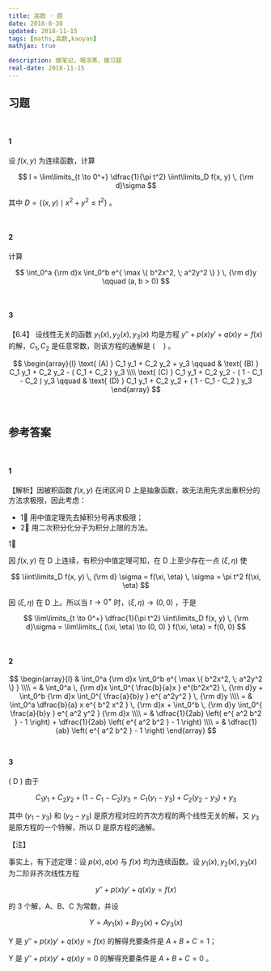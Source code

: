 ```yaml
---
title: 高数 · 题
date: 2018-8-30
updated: 2018-11-15
tags: [maths,高数,kaoyan]
mathjax: true

description: 做笔记，喝凉茶，做习题
real-date: 2018-11-15
---
```


## 习题

<br>

#### 1

设 $f(x, y)$ 为连续函数，计算

$$
I = \lim\limits_{t \to 0^+} \dfrac{1}{\pi t^2} \iint\limits_D f(x, y) \, {\rm d}\sigma
$$

其中 $D = \left\{ (x, y) \mid x^2 + y^2 \leq t^2 \right\}$ 。

<br>

#### 2

计算

$$
\int_0^a {\rm d}x \int_0^b e^{ \max \{ b^2x^2, \; a^2y^2 \} } \, {\rm d}y \qquad (a, b > 0)
$$

<br>

#### 3
【6.4】
设线性无关的函数 $y_1(x), \, y_2(x), \, y_3(x)$ 均是方程 $y'' + p(x)y' + q(x)y = f(x)$ 的解，$C_1, \, C_2$ 是任意常数，则该方程的通解是 $( \quad )$ 。

$$
\begin{array}{l}
	\text{ (A) } C_1 y_1 + C_2 y_2 + y_3 \qquad & \text{ (B) } C_1 y_1 + C_2 y_2 - ( C_1 + C_2 ) y_3 \\\\
	\text{ (C) } C_1 y_1 + C_2 y_2 - ( 1 - C_1 - C_2 ) y_3 \qquad & \text{ (D) } C_1 y_1 + C_2 y_2 + ( 1 - C_1 - C_2 ) y_3 
\end{array}
$$



<br>

## 参考答案

<br>

#### 1

【解析】因被积函数 $f(x, y)$ 在闭区间 D 上是抽象函数，故无法用先求出重积分的方法求极限，因此考虑：

- 1⃣️ 用中值定理先去掉积分号再求极限；
- 2⃣️ 用二次积分化分子为积分上限的方法。

1⃣️ 

因 $f(x, y)$ 在 D 上连续，有积分中值定理可知，在 D 上至少存在一点 $(\xi, \eta)$ 使

$$
\iint\limits_D f(x, y) \, {\rm d} \sigma = f(\xi, \eta) \, \sigma = \pi t^2 f(\xi, \eta)
$$

因 $(\xi, \eta)$ 在 D 上。所以当 $t \to 0^+$ 时，$(\xi, \eta) \to (0, 0)$ ，于是

$$
\lim\limits_{t \to 0^+} \dfrac{1}{\pi t^2} \iint\limits_D f(x, y) \, {\rm d}\sigma = 
\lim\limits_{ (\xi, \eta) \to (0, 0) } f(\xi, \eta) = 
f(0, 0)
$$

<br>

#### 2

$$
\begin{array}{l}
& \int_0^a {\rm d}x \int_0^b e^{ \max \{ b^2x^2, \; a^2y^2 \} } \\\\
= & \int_0^a \, {\rm d}x \int_0^{ \frac{b}{a}x } e^{b^2x^2} \, {\rm d}y + \int_0^b {\rm d}x \int_0^{ \frac{a}{b}y } e^{ a^2y^2 } \, {\rm d}y \\\\
= & \int_0^a \dfrac{b}{a} x e^{ b^2 x^2 } \, {\rm d}x + \int_0^b \, {\rm d}y \int_0^{ \frac{a}{b}y } e^{ a^2 y^2 } {\rm d}x \\\\
= & \dfrac{1}{2ab} \left( e^{ a^2 b^2 } - 1 \right) + \dfrac{1}{2ab} \left( e^{ a^2 b^2 } - 1 \right) \\\\
= & \dfrac{1}{ab} \left( e^{ a^2 b^2 } - 1 \right)
\end{array}
$$
<br>

#### 3
$( \text{ D } )$ 由于

$$
C_1 y_1 + C_2 y_2 + ( 1 - C_1 - C_2 ) y_3 = C_1 ( y_1 - y_3 ) + C_2 ( y_2 - y_3 ) + y_3
$$

其中 $( y_1 - y_3 )$ 和 $( y_2 - y_3 )$ 是原方程对应的齐次方程的两个线性无关的解，又 $y_3$ 是原方程的一个特解，所以 D 是原方程的通解。

【注】

事实上，有下述定理：设 $p(x), \, q(x)$ 与 $f(x)$ 均为连续函数。设 $y_1(x), \, y_2(x), \, y_3(x)$ 为二阶非齐次线性方程

$$
y'' + p(x)y' + q(x)y = f(x)
$$

的 3 个解，A、B、C 为常数，并设

$$
Y = Ay_1(x) + By_2(x) + Cy_3(x)
$$

Y 是 $y'' + p(x)y' + q(x)y = f(x)$ 的解得充要条件是 $A + B + C = 1$；

Y 是 $y'' + p(x)y' + q(x)y = 0$ 的解得充要条件是 $A + B + C = 0$ 。








